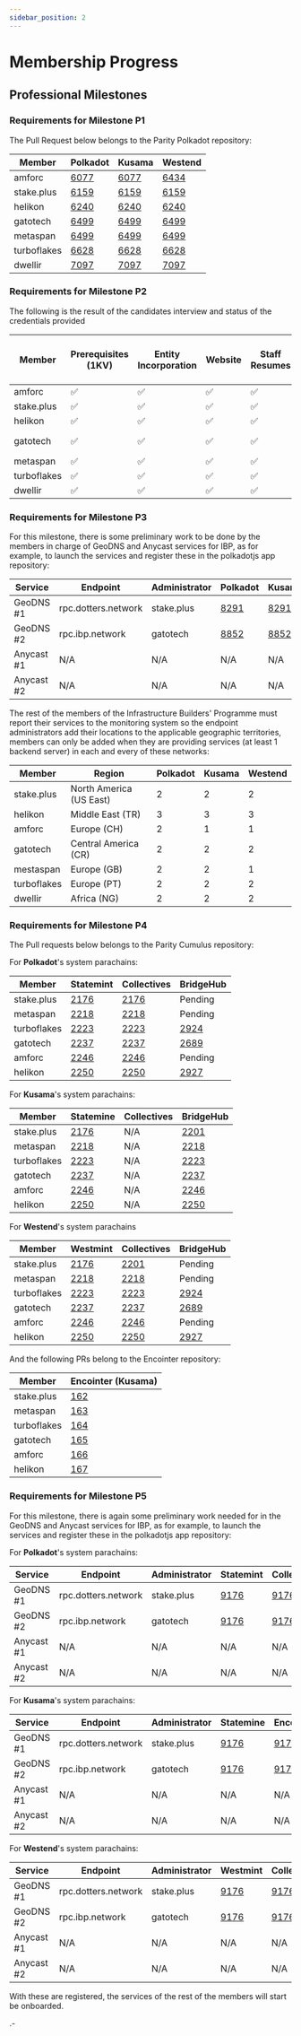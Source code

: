 ```yaml
---
sidebar_position: 2
---
```


# Membership Progress

## Professional Milestones
 
### Requirements for Milestone P1 

The Pull Request below belongs to the Parity Polkadot repository:

| Member      | Polkadot                                                 | Kusama                                                   | Westend                                                  |
| ----------- | -------------------------------------------------------- | -------------------------------------------------------- | -------------------------------------------------------- |
| amforc      | [6077](https://github.com/paritytech/polkadot/pull/6077) | [6077](https://github.com/paritytech/polkadot/pull/6077) | [6434](https://github.com/paritytech/polkadot/pull/6434) |
| stake.plus  | [6159](https://github.com/paritytech/polkadot/pull/6159) | [6159](https://github.com/paritytech/polkadot/pull/6159) | [6159](https://github.com/paritytech/polkadot/pull/6159) |
| helikon     | [6240](https://github.com/paritytech/polkadot/pull/6240) | [6240](https://github.com/paritytech/polkadot/pull/6240) | [6240](https://github.com/paritytech/polkadot/pull/6240) |
| gatotech    | [6499](https://github.com/paritytech/polkadot/pull/6499) | [6499](https://github.com/paritytech/polkadot/pull/6499) | [6499](https://github.com/paritytech/polkadot/pull/6499) |
| metaspan    | [6499](https://github.com/paritytech/polkadot/pull/6499) | [6499](https://github.com/paritytech/polkadot/pull/6499) | [6499](https://github.com/paritytech/polkadot/pull/6499) |
| turboflakes | [6628](https://github.com/paritytech/polkadot/pull/6628) | [6628](https://github.com/paritytech/polkadot/pull/6628) | [6628](https://github.com/paritytech/polkadot/pull/6628) |
| dwellir     | [7097](https://github.com/paritytech/polkadot/pull/7097) | [7097](https://github.com/paritytech/polkadot/pull/7097) | [7097](https://github.com/paritytech/polkadot/pull/7097) |


### Requirements for Milestone P2

The following is the result of the candidates interview and status of the credentials provided

| Member      | Prerequisites (1KV) | Entity Incorporation | Website            | Staff Resumes      | Colocation contracts   | Sustainability goals | IBP Code of Ethics |
| ----------- | ------------------- | -------------------- | ------------------ | ------------------ | ---------------------- | -------------------- | ------------------ |
| amforc      | :white_check_mark:  | :white_check_mark:   | :white_check_mark: | :white_check_mark: | :white_check_mark:     | :white_check_mark:   | :white_check_mark: |
| stake.plus  | :white_check_mark:  | :white_check_mark:   | :white_check_mark: | :white_check_mark: | :white_check_mark:     | :white_check_mark:   | :white_check_mark: |
| helikon     | :white_check_mark:  | :white_check_mark:   | :white_check_mark: | :white_check_mark: | :white_check_mark:     | :white_check_mark:   | :white_check_mark: |
| gatotech    | :white_check_mark:  | :white_check_mark:   | :white_check_mark: | :white_check_mark: | needs work (bandwidth) | :white_check_mark:   | :white_check_mark: |
| metaspan    | :white_check_mark:  | :white_check_mark:   | :white_check_mark: | :white_check_mark: | :white_check_mark:     | :white_check_mark:   | :white_check_mark: |
| turboflakes | :white_check_mark:  | :white_check_mark:   | :white_check_mark: | :white_check_mark: | :white_check_mark:     | :white_check_mark:   | :white_check_mark: |
| dwellir     | :white_check_mark:  | :white_check_mark:   | :white_check_mark: | :white_check_mark: | :white_check_mark:     | :white_check_mark:   | :white_check_mark: |

### Requirements for Milestone P3

For this milestone, there is some preliminary work to be done by the members in charge of GeoDNS and Anycast services for IBP, as for example, to launch the services and register these in the polkadotjs app repository:

| Service    | Endpoint            | Administrator | Polkadot                                              | Kusama                                                | Westend                                               |
| ---------- | ------------------- | ------------- | ----------------------------------------------------- | ----------------------------------------------------- | ----------------------------------------------------- |
| GeoDNS #1  | rpc.dotters.network | stake.plus    | [8291](https://github.com/polkadot-js/apps/pull/8291) | [8291](https://github.com/polkadot-js/apps/pull/8291) | [8291](https://github.com/polkadot-js/apps/pull/8291) |
| GeoDNS #2  | rpc.ibp.network     | gatotech      | [8852](https://github.com/polkadot-js/apps/pull/8852) | [8852](https://github.com/polkadot-js/apps/pull/8852) | [8852](https://github.com/polkadot-js/apps/pull/8852) |
| Anycast #1 | N/A                 | N/A           | N/A                                                   | N/A                                                   | N/A                                                   |
| Anycast #2 | N/A                 | N/A           | N/A                                                   | N/A                                                   | N/A                                                   |

The rest of the members of the Infrastructure Builders' Programme must report their services to the monitoring system so the endpoint administrators add their locations to the applicable geographic territories, members can only be added when they are providing services (at least 1 backend server) in each and every of these networks:

| Member      | Region                  | Polkadot | Kusama | Westend |
| ----------- | ----------------------- | -------- | ------ | ------- |
| stake.plus  | North America (US East) | 2        | 2      | 2       |
| helikon     | Middle East (TR)        | 3        | 3      | 3       |
| amforc      | Europe (CH)             | 2        | 1      | 1       |
| gatotech    | Central America (CR)    | 2        | 2      | 2       |
| mestaspan   | Europe (GB)             | 2        | 2      | 1       |
| turboflakes | Europe (PT)             | 2        | 2      | 2       |
| dwellir     | Africa (NG)             | 2        | 2      | 2       |

### Requirements for Milestone P4

The Pull requests below belongs to the Parity Cumulus repository:

For **Polkadot**'s system parachains:

| Member      | Statemint                                               | Collectives                                             | BridgeHub                                               |
| ----------- | ------------------------------------------------------- | ------------------------------------------------------- | ------------------------------------------------------- |
| stake.plus  | [2176](https://github.com/paritytech/cumulus/pull/2176) | [2176](https://github.com/paritytech/cumulus/pull/2176) | Pending                                                 |
| metaspan    | [2218](https://github.com/paritytech/cumulus/pull/2218) | [2218](https://github.com/paritytech/cumulus/pull/2218) | Pending                                                 |
| turboflakes | [2223](https://github.com/paritytech/cumulus/pull/2223) | [2223](https://github.com/paritytech/cumulus/pull/2223) | [2924](https://github.com/paritytech/cumulus/pull/2924) |
| gatotech    | [2237](https://github.com/paritytech/cumulus/pull/2237) | [2237](https://github.com/paritytech/cumulus/pull/2237) | [2689](https://github.com/paritytech/cumulus/pull/2689) |
| amforc      | [2246](https://github.com/paritytech/cumulus/pull/2246) | [2246](https://github.com/paritytech/cumulus/pull/2246) | Pending                                                 |
| helikon     | [2250](https://github.com/paritytech/cumulus/pull/2250) | [2250](https://github.com/paritytech/cumulus/pull/2250) | [2927](https://github.com/paritytech/cumulus/pull/2927) |

For **Kusama**'s system parachains:

| Member      | Statemine                                               | Collectives | BridgeHub                                               |
| ----------- | ------------------------------------------------------- | ----------- | ------------------------------------------------------- |
| stake.plus  | [2176](https://github.com/paritytech/cumulus/pull/2176) | N/A         | [2201](https://github.com/paritytech/cumulus/pull/2201) |
| metaspan    | [2218](https://github.com/paritytech/cumulus/pull/2218) | N/A         | [2218](https://github.com/paritytech/cumulus/pull/2218) |
| turboflakes | [2223](https://github.com/paritytech/cumulus/pull/2223) | N/A         | [2223](https://github.com/paritytech/cumulus/pull/2223) |
| gatotech    | [2237](https://github.com/paritytech/cumulus/pull/2237) | N/A         | [2237](https://github.com/paritytech/cumulus/pull/2237) |
| amforc      | [2246](https://github.com/paritytech/cumulus/pull/2246) | N/A         | [2246](https://github.com/paritytech/cumulus/pull/2246) |
| helikon     | [2250](https://github.com/paritytech/cumulus/pull/2250) | N/A         | [2250](https://github.com/paritytech/cumulus/pull/2250) |

For **Westend**'s system parachains

| Member      | Westmint                                                | Collectives                                             | BridgeHub                                               |
| ----------- | ------------------------------------------------------- | ------------------------------------------------------- | ------------------------------------------------------- |
| stake.plus  | [2176](https://github.com/paritytech/cumulus/pull/2176) | [2201](https://github.com/paritytech/cumulus/pull/2201) | Pending                                                 |
| metaspan    | [2218](https://github.com/paritytech/cumulus/pull/2218) | [2218](https://github.com/paritytech/cumulus/pull/2218) | Pending                                                 |
| turboflakes | [2223](https://github.com/paritytech/cumulus/pull/2223) | [2223](https://github.com/paritytech/cumulus/pull/2223) | [2924](https://github.com/paritytech/cumulus/pull/2924) |
| gatotech    | [2237](https://github.com/paritytech/cumulus/pull/2237) | [2237](https://github.com/paritytech/cumulus/pull/2237) | [2689](https://github.com/paritytech/cumulus/pull/2689) |
| amforc      | [2246](https://github.com/paritytech/cumulus/pull/2246) | [2246](https://github.com/paritytech/cumulus/pull/2246) | Pending                                                 |
| helikon     | [2250](https://github.com/paritytech/cumulus/pull/2250) | [2250](https://github.com/paritytech/cumulus/pull/2250) | [2927](https://github.com/paritytech/cumulus/pull/2927) |

And the following PRs belong to the Encointer repository:

| Member      | Encointer (**Kusama**)                                           |
| ----------- | ---------------------------------------------------------------- |
| stake.plus  | [162](https://github.com/encointer/encointer-parachain/pull/162) |
| metaspan    | [163](https://github.com/encointer/encointer-parachain/pull/163) |
| turboflakes | [164](https://github.com/encointer/encointer-parachain/pull/164) |
| gatotech    | [165](https://github.com/encointer/encointer-parachain/pull/165) |
| amforc      | [166](https://github.com/encointer/encointer-parachain/pull/166) |
| helikon     | [167](https://github.com/encointer/encointer-parachain/pull/167) |

### Requirements for Milestone P5

For this milestone, there is again some preliminary work needed for in the GeoDNS and Anycast services for IBP, as for example, to launch the services and register these in the polkadotjs app repository:

For **Polkadot**'s system parachains:

| Service    | Endpoint            | Administrator | Statemint                                             | Collectives                                           | BridgeHub                                             |
| ---------- | ------------------- | ------------- | ----------------------------------------------------- | ----------------------------------------------------- | ----------------------------------------------------- |
| GeoDNS #1  | rpc.dotters.network | stake.plus    | [9176](https://github.com/polkadot-js/apps/pull/9176) | [9176](https://github.com/polkadot-js/apps/pull/9176) | [9725](https://github.com/polkadot-js/apps/pull/9725) |
| GeoDNS #2  | rpc.ibp.network     | gatotech      | [9176](https://github.com/polkadot-js/apps/pull/9176) | [9176](https://github.com/polkadot-js/apps/pull/9176) | [9725](https://github.com/polkadot-js/apps/pull/9725) |
| Anycast #1 | N/A                 | N/A           | N/A                                                   | N/A                                                   | N/A                                                   |
| Anycast #2 | N/A                 | N/A           | N/A                                                   | N/A                                                   | N/A                                                   |

For **Kusama**'s system parachains:

| Service    | Endpoint            | Administrator | Statemine                                             | Encointer                                             | BridgeHub                                             |
| ---------- | ------------------- | ------------- | ----------------------------------------------------- | ----------------------------------------------------- | ----------------------------------------------------- |
| GeoDNS #1  | rpc.dotters.network | stake.plus    | [9176](https://github.com/polkadot-js/apps/pull/9176) | [9176](https://github.com/polkadot-js/apps/pull/9176) | [9176](https://github.com/polkadot-js/apps/pull/9176) |
| GeoDNS #2  | rpc.ibp.network     | gatotech      | [9176](https://github.com/polkadot-js/apps/pull/9176) | [9176](https://github.com/polkadot-js/apps/pull/9176) | [9176](https://github.com/polkadot-js/apps/pull/9176) |
| Anycast #1 | N/A                 | N/A           | N/A                                                   | N/A                                                   | N/A                                                   |
| Anycast #2 | N/A                 | N/A           | N/A                                                   | N/A                                                   | N/A                                                   |

For **Westend**'s system parachains:

| Service    | Endpoint            | Administrator | Westmint                                              | Collectives                                           | BridgeHub                                             |
| ---------- | ------------------- | ------------- | ----------------------------------------------------- | ----------------------------------------------------- | ----------------------------------------------------- |
| GeoDNS #1  | rpc.dotters.network | stake.plus    | [9176](https://github.com/polkadot-js/apps/pull/9176) | [9176](https://github.com/polkadot-js/apps/pull/9176) | [9725](https://github.com/polkadot-js/apps/pull/9725) |
| GeoDNS #2  | rpc.ibp.network     | gatotech      | [9176](https://github.com/polkadot-js/apps/pull/9176) | [9176](https://github.com/polkadot-js/apps/pull/9176) | [9725](https://github.com/polkadot-js/apps/pull/9725) |
| Anycast #1 | N/A                 | N/A           | N/A                                                   | N/A                                                   | N/A                                                   |
| Anycast #2 | N/A                 | N/A           | N/A                                                   | N/A                                                   | N/A                                                   |

With  these are registered, the services of the rest of the members will start be onboarded.

.-
